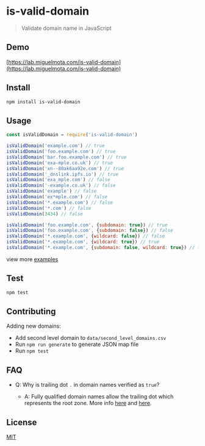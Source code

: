 # is-valid-domain

> Validate domain name in JavaScript

## Demo

[https://lab.miguelmota.com/is-valid-domain](https://lab.miguelmota.com/is-valid-domain)

## Install

```bash
npm install is-valid-domain
```

## Usage

```javascript
const isValidDomain = require('is-valid-domain')

isValidDomain('example.com') // true
isValidDomain('foo.example.com') // true
isValidDomain('bar.foo.example.com') // true
isValidDomain('exa-mple.co.uk') // true
isValidDomain('xn--80ak6aa92e.com') // true
isValidDomain('_dnslink.ipfs.io') // true
isValidDomain('exa_mple.com') // false
isValidDomain('-example.co.uk') // false
isValidDomain('example') // false
isValidDomain('ex*mple.com') // false
isValidDomain('*.example.com') // false
isValidDomain('*.com') // false
isValidDomain(3434) // false

isValidDomain('foo.example.com', {subdomain: true}) // true
isValidDomain('foo.example.com', {subdomain: false}) // false
isValidDomain('*.example.com', {wildcard: false}) // false
isValidDomain('*.example.com', {wildcard: true}) // true
isValidDomain('*.example.com', {subdomain: false, wildcard: true}) // false
```

view more [examples](./test/test.js)

## Test

```bash
npm test
```

## Contributing

Adding new domains:

- Add second level domain to `data/second_level_domains.csv`
- Run `npm run generate` to generate JSON map file
- Run `npm test`

## FAQ

- Q: Why is trailing dot `.` in domain names verified as `true`?

  - A: Fully qualified domain names allow the trailing dot which represents the root zone. More info [here](http://www.dns-sd.org/trailingdotsindomainnames.html) and [here](https://en.wikipedia.org/wiki/Fully_qualified_domain_name).

## License

[MIT](LICENSE)
